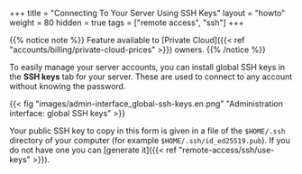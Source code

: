 +++
title = "Connecting To Your Server Using SSH Keys"
layout = "howto"
weight = 80
hidden = true
tags = ["remote access", "ssh"]
+++

{{% notice note %}}
Feature available to [Private Cloud]({{< ref "accounts/billing/private-cloud-prices" >}}) owners.
{{% /notice %}}


To easily manage your server accounts, you can install global SSH keys in the **SSH keys** tab for your server. These are used to connect to any account without knowing the password.

{{< fig "images/admin-interface_global-ssh-keys.en.png" "Administration interface: global SSH keys" >}}

Your public SSH key to copy in this form is given in a file of the `$HOME/.ssh` directory of your computer (for example `$HOME/.ssh/id_ed25519.pub`). If you do not have one you can [generate it]({{< ref "remote-access/ssh/use-keys" >}}).
